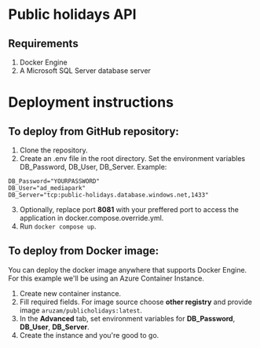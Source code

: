 # Public holidays API
## Requirements
1. Docker Engine
2. A Microsoft SQL Server database server 
# Deployment instructions
## To deploy from GitHub repository:
1. Clone the repository.
2. Create an .env file in the root directory. Set the environment variables DB_Password, DB_User, DB_Server. Example:
```
DB_Password="YOURPASSWORD"
DB_User="ad_mediapark"
DB_Server="tcp:public-holidays.database.windows.net,1433"
```
3. Optionally, replace port **8081** with your preffered port to access the application in docker.compose.override.yml.
4. Run ```docker compose up```.
## To deploy from Docker image:
You can deploy the docker image anywhere that supports Docker Engine. For this example we'll be using an Azure Container Instance.
1. Create new container instance.
2. Fill required fields. For image source choose **other registry** and provide image `aruzam/publicholidays:latest`.
3. In the **Advanced** tab, set environment variables for **DB_Password**, **DB_User**, **DB_Server**.
4. Create the instance and you're good to go.
